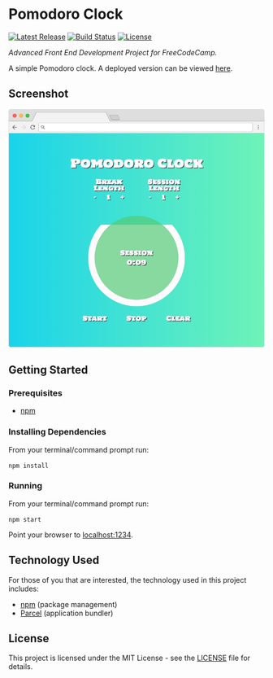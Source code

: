 # Pomodoro Clock

[![Latest Release](https://img.shields.io/github/release/vanillaSlice/PomodoroClock.svg)](https://github.com/vanillaSlice/PomodoroClock/releases/latest)
[![Build Status](https://img.shields.io/travis/vanillaSlice/PomodoroClock/master.svg)](https://travis-ci.org/vanillaSlice/PomodoroClock)
[![License](https://img.shields.io/github/license/vanillaSlice/PomodoroClock.svg)](LICENSE)

*Advanced Front End Development Project for FreeCodeCamp.*

A simple Pomodoro clock. A deployed version can be viewed [here](https://vanillaslice.github.io/PomodoroClock/).

## Screenshot

![Screenshot](/images/screenshot-1.png)

## Getting Started

### Prerequisites

* [npm](https://www.npmjs.com/)

### Installing Dependencies

From your terminal/command prompt run:

```
npm install
```

### Running

From your terminal/command prompt run:

```
npm start
```

Point your browser to [localhost:1234](http://localhost:1234).

## Technology Used

For those of you that are interested, the technology used in this project includes:

* [npm](https://www.npmjs.com/) (package management)
* [Parcel](https://parceljs.org/) (application bundler)

## License

This project is licensed under the MIT License - see the [LICENSE](LICENSE) file for details.

